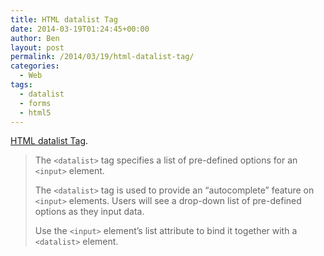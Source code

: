 ```yaml
---
title: HTML datalist Tag
date: 2014-03-19T01:24:45+00:00
author: Ben
layout: post
permalink: /2014/03/19/html-datalist-tag/
categories:
  - Web
tags:
  - datalist
  - forms
  - html5
---
```

[HTML datalist Tag](http://www.w3schools.com/tags/tag_datalist.asp).

> The `<datalist>` tag specifies a list of pre-defined options for an `<input>` element.
>
> The `<datalist>` tag is used to provide an &#8220;autocomplete&#8221; feature on `<input>` elements. Users will see a drop-down list of pre-defined options as they input data.
>
> Use the `<input>` element&#8217;s list attribute to bind it together with a `<datalist>` element.
